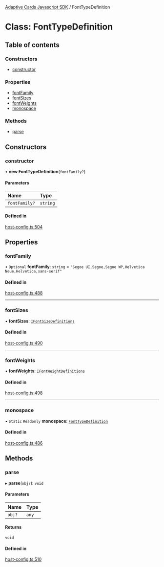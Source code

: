 [Adaptive Cards Javascript SDK](../README.md) / FontTypeDefinition

# Class: FontTypeDefinition

## Table of contents

### Constructors

- [constructor](FontTypeDefinition.md#constructor)

### Properties

- [fontFamily](FontTypeDefinition.md#fontfamily)
- [fontSizes](FontTypeDefinition.md#fontsizes)
- [fontWeights](FontTypeDefinition.md#fontweights)
- [monospace](FontTypeDefinition.md#monospace)

### Methods

- [parse](FontTypeDefinition.md#parse)

## Constructors

### constructor

• **new FontTypeDefinition**(`fontFamily?`)

#### Parameters

| Name | Type |
| :------ | :------ |
| `fontFamily?` | `string` |

#### Defined in

[host-config.ts:504](https://github.com/asseco-see/AdaptiveCards/blob/1f0afdc45/source/nodejs/adaptivecards/src/host-config.ts#L504)

## Properties

### fontFamily

• `Optional` **fontFamily**: `string` = `"Segoe UI,Segoe,Segoe WP,Helvetica Neue,Helvetica,sans-serif"`

#### Defined in

[host-config.ts:488](https://github.com/asseco-see/AdaptiveCards/blob/1f0afdc45/source/nodejs/adaptivecards/src/host-config.ts#L488)

___

### fontSizes

• **fontSizes**: [`IFontSizeDefinitions`](../interfaces/IFontSizeDefinitions.md)

#### Defined in

[host-config.ts:490](https://github.com/asseco-see/AdaptiveCards/blob/1f0afdc45/source/nodejs/adaptivecards/src/host-config.ts#L490)

___

### fontWeights

• **fontWeights**: [`IFontWeightDefinitions`](../interfaces/IFontWeightDefinitions.md)

#### Defined in

[host-config.ts:498](https://github.com/asseco-see/AdaptiveCards/blob/1f0afdc45/source/nodejs/adaptivecards/src/host-config.ts#L498)

___

### monospace

▪ `Static` `Readonly` **monospace**: [`FontTypeDefinition`](FontTypeDefinition.md)

#### Defined in

[host-config.ts:486](https://github.com/asseco-see/AdaptiveCards/blob/1f0afdc45/source/nodejs/adaptivecards/src/host-config.ts#L486)

## Methods

### parse

▸ **parse**(`obj?`): `void`

#### Parameters

| Name | Type |
| :------ | :------ |
| `obj?` | `any` |

#### Returns

`void`

#### Defined in

[host-config.ts:510](https://github.com/asseco-see/AdaptiveCards/blob/1f0afdc45/source/nodejs/adaptivecards/src/host-config.ts#L510)
